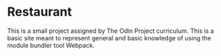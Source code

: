 # Restaurant

This is a small project assigned by The Odin Project curriculum.
This is a basic site meant to represent general and basic knowledge of using the module bundler
tool Webpack.
